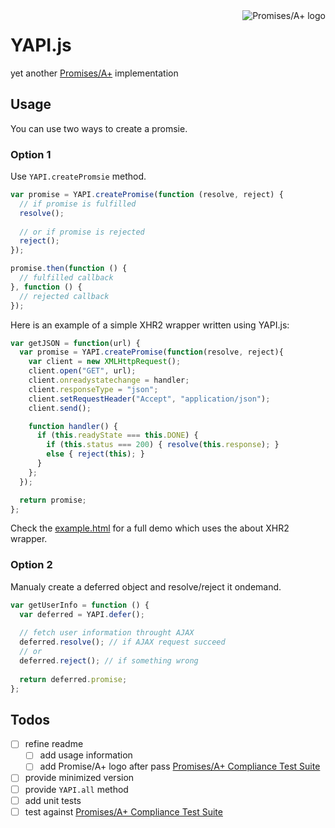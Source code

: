 <a href="https://promisesaplus.com/">
    <img src="https://promisesaplus.com/assets/logo-small.png" alt="Promises/A+ logo"
         title="Promises/A+ 1.0 compliant" align="right" />
</a>

# YAPI.js
yet another [Promises/A+](https://promisesaplus.com/) implementation

## Usage
You can use two ways to create a promsie.

### Option 1
Use `YAPI.createPromsie` method. 
```javascript
var promise = YAPI.createPromise(function (resolve, reject) {
  // if promise is fulfilled
  resolve();
  
  // or if promise is rejected
  reject();
});

promise.then(function () {
  // fulfilled callback
}, function () {
  // rejected callback
});
```
Here is an example of a simple XHR2 wrapper written using YAPI.js:
```javascript
var getJSON = function(url) {
  var promise = YAPI.createPromise(function(resolve, reject){
    var client = new XMLHttpRequest();
    client.open("GET", url);
    client.onreadystatechange = handler;
    client.responseType = "json";
    client.setRequestHeader("Accept", "application/json");
    client.send();

    function handler() {
      if (this.readyState === this.DONE) {
        if (this.status === 200) { resolve(this.response); }
        else { reject(this); }
      }
    };
  });

  return promise;
};
```
Check the [example.html](https://github.com/loveky/yapi.js/blob/master/example.html) for a full demo which uses the about XHR2 wrapper.

### Option 2
Manualy create a deferred object and resolve/reject it ondemand.
```javascript
var getUserInfo = function () {
  var deferred = YAPI.defer();
  
  // fetch user information throught AJAX
  deferred.resolve(); // if AJAX request succeed
  // or
  deferred.reject(); // if something wrong
  
  return deferred.promise;
};
```

## Todos
- [ ] refine readme
  - [ ] add usage information
  - [ ] add Promise/A+ logo after pass [Promises/A+ Compliance Test Suite](https://github.com/promises-aplus/promises-tests)
- [ ] provide minimized version
- [ ] provide `YAPI.all` method
- [ ] add unit tests
- [ ] test against [Promises/A+ Compliance Test Suite](https://github.com/promises-aplus/promises-tests)
